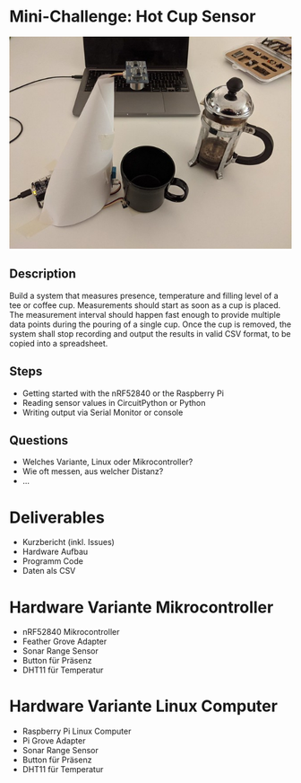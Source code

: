 # Mini-Challenge: Hot Cup Sensor

<img src="setup.jpg" width="540"/>

## Description
Build a system that measures presence, temperature and filling level of a tee or coffee cup. Measurements should start as soon as a cup is placed. The measurement interval should happen fast enough to provide multiple data points during the pouring of a single cup. Once the cup is removed, the system shall stop recording and output the results in valid CSV format, to be copied into a spreadsheet.

## Steps
- Getting started with the nRF52840 or the Raspberry Pi
- Reading sensor values in CircuitPython or Python
- Writing output via Serial Monitor or console

## Questions
- Welches Variante, Linux oder Mikrocontroller?
- Wie oft messen, aus welcher Distanz?
- ...

# Deliverables
- Kurzbericht (inkl. Issues)
- Hardware Aufbau
- Programm Code
- Daten als CSV

# Hardware Variante Mikrocontroller
- nRF52840 Mikrocontroller
- Feather Grove Adapter
- Sonar Range Sensor
- Button für Präsenz
- DHT11 für Temperatur

# Hardware Variante Linux Computer
- Raspberry Pi Linux Computer
- Pi Grove Adapter
- Sonar Range Sensor
- Button für Präsenz
- DHT11 für Temperatur
